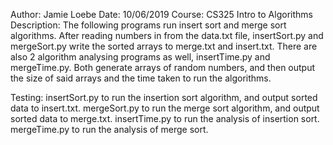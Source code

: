 Author: Jamie Loebe
Date: 10/06/2019
Course: CS325 Intro to Algorithms
Description: The following programs run insert sort and merge sort algorithms. After reading numbers in from the data.txt file, insertSort.py and mergeSort.py write the sorted arrays to merge.txt and insert.txt. There are also 2 algorithm analysing programs as well, insertTime.py and mergeTime.py. Both generate arrays of random numbers, and then output the size of said arrays and the time taken to run the algorithms.

Testing: insertSort.py to run the insertion sort algorithm, and output sorted data to insert.txt.
         mergeSort.py to run the merge sort algorithm, and output sorted data to merge.txt.
         insertTime.py to run the analysis of insertion sort.
         mergeTime.py to run the analysis of merge sort.
